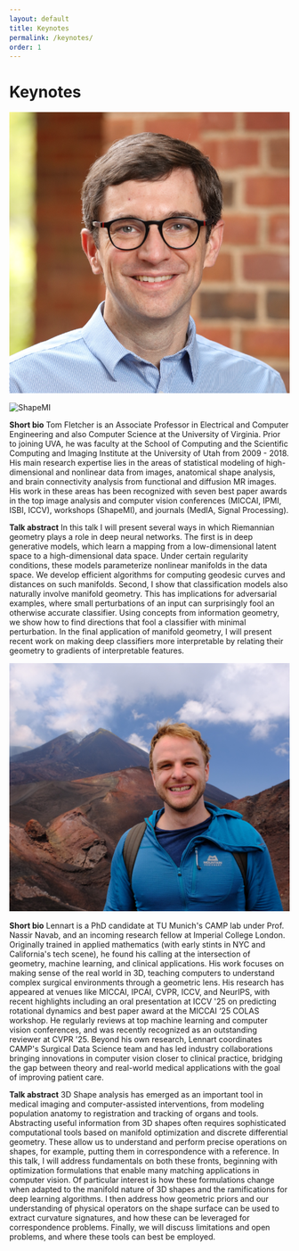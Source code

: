 ```yaml
---
layout: default
title: Keynotes
permalink: /keynotes/
order: 1
---
```

# Keynotes

![ShapeMI](images/fletcher_headshot2.png)

![ShapeMI](fletcher_headshot2.png "ShapeMI MICCAI 2025: Keynote fletcher")

**Short bio**
Tom Fletcher is an Associate Professor in Electrical and Computer Engineering and also Computer Science at the University of Virginia. Prior to joining UVA, he was faculty at the School of Computing and the Scientific Computing and Imaging Institute at the University of Utah from 2009 - 2018. His main research expertise lies in the areas of statistical modeling of high-dimensional and nonlinear data from images, anatomical shape analysis, and brain connectivity analysis from functional and diffusion MR images. His work in these areas has been recognized with seven best paper awards in the top image analysis and computer vision conferences (MICCAI, IPMI, ISBI, ICCV), workshops (ShapeMI), and journals (MedIA, Signal Processing).

**Talk abstract**
In this talk I will present several ways in which Riemannian geometry plays a role in deep neural networks. The first is in deep generative models, which learn a mapping from a low-dimensional latent space to a high-dimensional data space. Under certain regularity conditions, these models parameterize nonlinear manifolds in the data space. We develop efficient algorithms for computing geodesic curves and distances on such manifolds. Second, I show that classification models also naturally involve manifold geometry. This has implications for adversarial examples, where small perturbations of an input can surprisingly fool an otherwise accurate classifier. Using concepts from information geometry, we show how to find directions that fool a classifier with minimal perturbation. In the final application of manifold geometry, I will present recent work on making deep classifiers more interpretable by relating their geometry to gradients of interpretable features.

![ShapeMI](images/bastianl_photo.JPG)

**Short bio**
Lennart is a PhD candidate at TU Munich's CAMP lab under Prof. Nassir Navab, and an incoming research fellow at Imperial College London. Originally trained in applied mathematics (with early stints in NYC and California's tech scene), he found his calling at the intersection of geometry, machine learning, and clinical applications. His work focuses on making sense of the real world in 3D, teaching computers to understand complex surgical environments through a geometric lens.
His research has appeared at venues like MICCAI, IPCAI, CVPR, ICCV, and NeurIPS, with recent highlights including an oral presentation at ICCV '25 on predicting rotational dynamics and best paper award at the MICCAI ‘25 COLAS workshop. He regularly reviews at top machine learning and computer vision conferences, and was recently recognized as an outstanding reviewer at CVPR '25. Beyond his own research, Lennart coordinates CAMP's Surgical Data Science team and has led industry collaborations bringing innovations in computer vision closer to clinical practice, bridging the gap between theory and real-world medical applications with the goal of improving patient care.

**Talk abstract**
3D Shape analysis has emerged as an important tool in medical imaging and computer-assisted interventions, from modeling population anatomy to registration and tracking of organs and tools. Abstracting useful information from 3D shapes often requires sophisticated computational tools based on manifold optimization and discrete differential geometry. These allow us to understand and perform precise operations on shapes, for example, putting them in correspondence with a reference. In this talk, I will address fundamentals on both these fronts, beginning with optimization formulations that enable many matching applications in computer vision. Of particular interest is how these formulations change when adapted to the manifold nature of 3D shapes and the ramifications for deep learning algorithms. I then address how geometric priors and our understanding of physical operators on the shape surface can be used to extract curvature signatures, and how these can be leveraged for correspondence problems. Finally, we will discuss limitations and open problems, and where these tools can best be employed.
